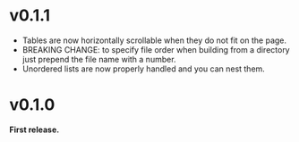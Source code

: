 # v0.1.1
- Tables are now horizontally scrollable when they do not fit on the page.
- BREAKING CHANGE: to specify file order when building from a directory just prepend the file name with a number.
- Unordered lists are now properly handled and you can nest them.

# v0.1.0
**First release.**